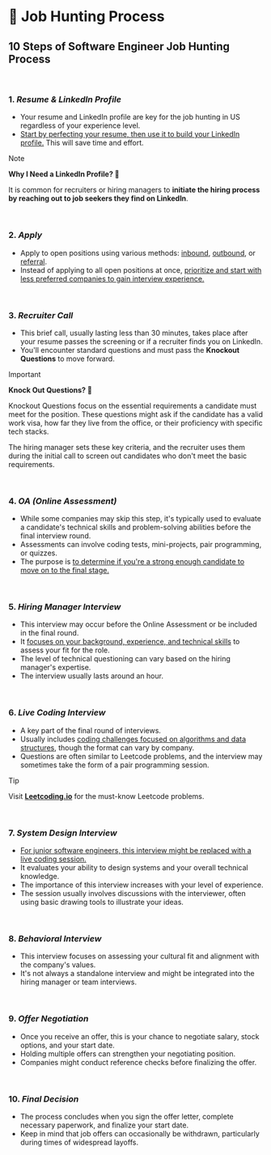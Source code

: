# 🏹 Job Hunting Process
 
## 10 Steps of Software Engineer Job Hunting Process

<br />

### 1. *Resume & LinkedIn Profile*
- Your resume and LinkedIn profile are key for the job hunting in US regardless of your experience level.
- <ins>Start by perfecting your resume, then use it to build your LinkedIn profile.</ins> This will save time and effort.

> [!NOTE] 
>**Why I Need a LinkedIn Profile? 🤔**  
>
>It is common for recruiters or hiring managers to **initiate the hiring process by reaching out to job seekers they find on LinkedIn**. 

<br />

### 2. <i>Apply</i>
- Apply to open positions using various methods: [inbound](), [outbound](), or [referral]().
- Instead of applying to all open positions at once, <ins>prioritize and start with less preferred companies to gain interview experience.</ins>

<br />

### 3. <i>Recruiter Call</i>
- This brief call, usually lasting less than 30 minutes, takes place after your resume passes the screening or if a recruiter finds you on LinkedIn.
- You'll encounter standard questions and must pass the **Knockout Questions** to move forward.

>[!IMPORTANT]
>**Knock Out Questions? 🤔**
>  
>Knockout Questions focus on the essential requirements a candidate must meet for the position. These questions might ask if the candidate has a valid work visa, how far they live from the office, or their proficiency with specific tech stacks.
>  
>The hiring manager sets these key criteria, and the recruiter uses them during the initial call to screen out candidates who don't meet the basic requirements. 

<br />

### 4. <i>OA (Online Assessment)</i>
- While some companies may skip this step, it's typically used to evaluate a candidate's technical skills and problem-solving abilities before the final interview round.
- Assessments can involve coding tests, mini-projects, pair programming, or quizzes.
- The purpose is <ins>to determine if you're a strong enough candidate to move on to the final stage.</ins>

<br />

### 5. <i>Hiring Manager Interview</i>
- This interview may occur before the Online Assessment or be included in the final round.
- It <ins>focuses on your background, experience, and technical skills</ins> to assess your fit for the role.
- The level of technical questioning can vary based on the hiring manager's expertise.
- The interview usually lasts around an hour.

<br />

### 6. <i>Live Coding Interview</i>
- A key part of the final round of interviews.
- Usually includes <ins>coding challenges focused on algorithms and data structures</ins>, though the format can vary by company.
- Questions are often similar to Leetcode problems, and the interview may sometimes take the form of a pair programming session.

>[!TIP]
>Visit **[Leetcoding.io](https://leetcoding.io)** for the must-know Leetcode problems.

<br />

### 7. <i>System Design Interview</i>
- <ins>For junior software engineers, this interview might be replaced with a live coding session.</ins>
- It evaluates your ability to design systems and your overall technical knowledge.
- The importance of this interview increases with your level of experience.
- The session usually involves discussions with the interviewer, often using basic drawing tools to illustrate your ideas.

<br />

### 8. <i>Behavioral Interview</i>
- This interview focuses on assessing your cultural fit and alignment with the company's values.
- It's not always a standalone interview and might be integrated into the hiring manager or team interviews.

<br />

### 9. <i>Offer Negotiation</i>
- Once you receive an offer, this is your chance to negotiate salary, stock options, and your start date.
- Holding multiple offers can strengthen your negotiating position.
- Companies might conduct reference checks before finalizing the offer.

<br />

### 10. <i>Final Decision</i>
- The process concludes when you sign the offer letter, complete necessary paperwork, and finalize your start date.
- Keep in mind that job offers can occasionally be withdrawn, particularly during times of widespread layoffs.
